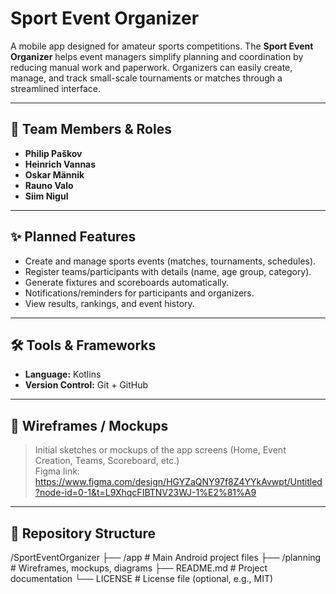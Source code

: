 # Sport Event Organizer

A mobile app designed for amateur sports competitions. The **Sport Event Organizer** helps event managers simplify planning and coordination by reducing manual work and paperwork. Organizers can easily create, manage, and track small-scale tournaments or matches through a streamlined interface.

---

## 👥 Team Members & Roles
- **Philip Paškov**
- **Heinrich Vannas**
- **Oskar Männik**
- **Rauno Valo**
- **Siim Nigul**

---

## ✨ Planned Features
- Create and manage sports events (matches, tournaments, schedules).
- Register teams/participants with details (name, age group, category).
- Generate fixtures and scoreboards automatically.
- Notifications/reminders for participants and organizers.
- View results, rankings, and event history.

---

## 🛠 Tools & Frameworks
- **Language:** Kotlins
- **Version Control:** Git + GitHub

---

## 📐 Wireframes / Mockups
> Initial sketches or mockups of the app screens (Home, Event Creation, Teams, Scoreboard, etc.)  
> Figma link: https://www.figma.com/design/HGYZaQNY97f8Z4YYkAvwpt/Untitled?node-id=0-1&t=L9XhqcFIBTNV23WJ-1%E2%81%A9

---

## 📂 Repository Structure
/SportEventOrganizer
├── /app                # Main Android project files
├── /planning           # Wireframes, mockups, diagrams
├── README.md           # Project documentation
└── LICENSE             # License file (optional, e.g., MIT)